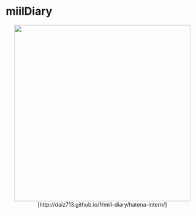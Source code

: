 # miilDiary

<center>
<a href="http://daiz713.github.io/1/miil-diary/hatena-intern/" target="_blank">
<span itemtype="http://schema.org/Photograph" itemscope="itemscope"><img class="magnifiable" src="https://lh3.googleusercontent.com/-7eusrjDhUPo/VgLdbA9WWGI/AAAAAAAAX68/pVddMHOOYYM/s1024/%25E3%2582%25B9%25E3%2582%25AF%25E3%2583%25AA%25E3%2583%25BC%25E3%2583%25B3%25E3%2582%25B7%25E3%2583%25A7%25E3%2583%2583%25E3%2583%2588%2B2015-09-24%2B2.10.40.png" itemprop="image" style="width: 460px"></span>
</a><br>
[http://daiz713.github.io/1/miil-diary/hatena-intern/]
</center>
